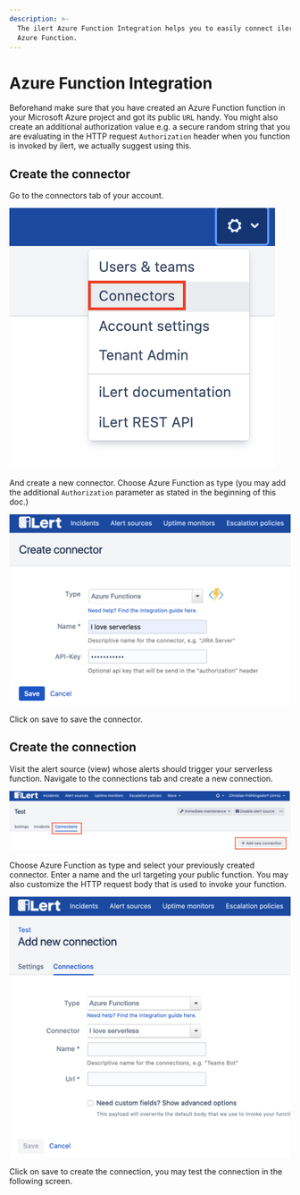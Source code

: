 ```yaml
---
description: >-
  The ilert Azure Function Integration helps you to easily connect ilert with
  Azure Function.
---
```


# Azure Function Integration

Beforehand make sure that you have created an Azure Function function in your Microsoft Azure project and got its public `URL` handy. You might also create an additional authorization value e.g. a secure random string that you are evaluating in the HTTP request `Authorization` header when you function is invoked by ilert, we actually suggest using this.

## Create the connector <a href="#connector" id="connector"></a>

Go to the connectors tab of your account.

![](<../.gitbook/assets/s1 (1) (1).png>)

And create a new connector. Choose Azure Function as type (you may add the additional `Authorization` parameter as stated in the beginning of this doc.)

![](<../.gitbook/assets/s2 (1).png>)

Click on save to save the connector.

## Create the connection <a href="#connection" id="connection"></a>

Visit the alert source (view) whose alerts should trigger your serverless function. Navigate to the connections tab and create a new connection.

![](<../.gitbook/assets/s3 (2).png>)

Choose Azure Function as type and select your previously created connector. Enter a name and the url targeting your public function. You may also customize the HTTP request body that is used to invoke your function.

![](<../.gitbook/assets/s4 (1).png>)

Click on save to create the connection, you may test the connection in the following screen.
